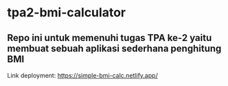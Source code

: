# tpa2-bmi-calculator

## Repo ini untuk memenuhi tugas TPA ke-2 yaitu membuat sebuah aplikasi sederhana penghitung BMI

Link deployment: https://simple-bmi-calc.netlify.app/